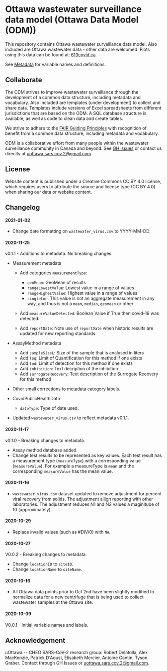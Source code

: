 # Ottawa wastewater surveillance data model (Ottawa Data Model (ODM))

This repository contains Ottawa wastewater surveillance data model. Also included are Ottawa wastewater data - other data are welcomed. Plots using this data can be found at: [613covid.ca](https://613covid.ca/wastewater).

See [Metadata](metadata.md) for variable names and definitions.

## Collaborate

The ODM strives to improve wastewater surveillance through the development of a common data structure, including metadata and vocabulary. Also included are templates (under development) to collect and share data. Templates include versions of Excel spreadsheets from different jurisdictions that are based on the ODM. A SQL database structure is available, as well as code to clean data and create tables.

We strive to adhere to the [FAIR Guiding Principles](https://www.go-fair.org/fair-principles/) with recognition of benefit from a common data structure, including metadata and vocabulary.

ODM is a collaborative effort from many people within the wastewater surveillance community in Canada and beyond. See [GH issues](https://github.com/Big-Life-Lab/covid-19-wastewater/issues) or contact us directly at [uottawa.sars.cov.2\@gmail.com](mailto:uottawa.sars.cov.2@gmail.com)

## License

Website content is published under a Creative Commons CC BY 4.0 license, which requires users to attribute the source and license type (CC BY 4.0) when sharing our data or website content.

## Changelog

#### 2021-01-02

-   Change date formatting on `wastewater_virus.csv` to YYYY-MM-DD.

#### 2020-11-25

v0.1.1 - Additions to metadata. No breaking changes.

-   Measurement metadata

    -   Add categories `measurementType`:

        -   `geoMean`: GeoMean of results
        -   `rangeLowestValue`: Lowest value in a range of values
        -   `rangeHighestValue`: Highest value in a range of values
        -   `singleton`: This value is not an aggregate measurement in any way, and thus is not a `mean`, `median`, `geomean` or other

    -   Add `measureValueDetected`: Boolean Value if True then covid-19 was detected.

    -   Add `reportDate`: Note use of `reportDate` when historic results are updated for new reporting standards.

-   AssayMethod metadata

    -   Add `sampleSizeL`: Size of the sample that is analysed in liters
    -   Add `loq`: Limit of Quantification for this method if one exists
    -   Add `lod`: Limit of detection for this method if one exists
    -   Add `inhibition`: Text decription of the inhibition
    -   Add `surrogateRecovery`: Text description of the Surrogate Recovery for this method

-   Other small corrections to metadata category labels.

-   CovidPublicHealthData

    -   `dateType`: Type of date used.

-   Updated `wastewater_virus.csv` to reflect metadata v0.1.1.

#### 2020-11-17

v0.1.0 - Breaking changes to metadata.

-   Assay method database added.
-   Change test results to be represented as key:values. Each test result has a measurement type (`measureType`) with a corresponding value (`measureValue`). For example a measureType is `mean` and the corresponding `measureValue` has the mean value.

#### 2020-11-16

-   `wastewater_virus.csv` dataset updated to remove adjustment for percent viral recovery from solids. The adjustment allign reporting with other laboratories. The adjustment reduces N1 and N2 values a maginitude of 10 (approximately).

#### 2020-10-29

-   Replace invalid values (such as \#DIV/0) with `NA`.

#### 2020-10-27

V0.0.2 - Breaking changes to metadata.

-   Change `locationID` to `siteID`.
-   Change `locationName` to `siteName`.

#### 2020-10-16

-   All Ottawa data points prior to Oct 2nd have been slightly modified to normalize data for a new centrifuge that is being used to collect wastewater samples at the Ottawa site.

#### 2020-10-09

V0.0.1 - Initial variable names and labels.

## Acknowledgement

uOttawa -- CHEO SARS-CoV-2 research group: Robert Delatolla, Alex MacKenzie, Patrick D'Aoust, Élisabeth Mercier, Antoine Cantin, Tyson Graber. Contact through GH Issues or [uottawa.sars.cov.2\@gmail.com](mailto:uottawa.sars.cov.2@gmail.com).
